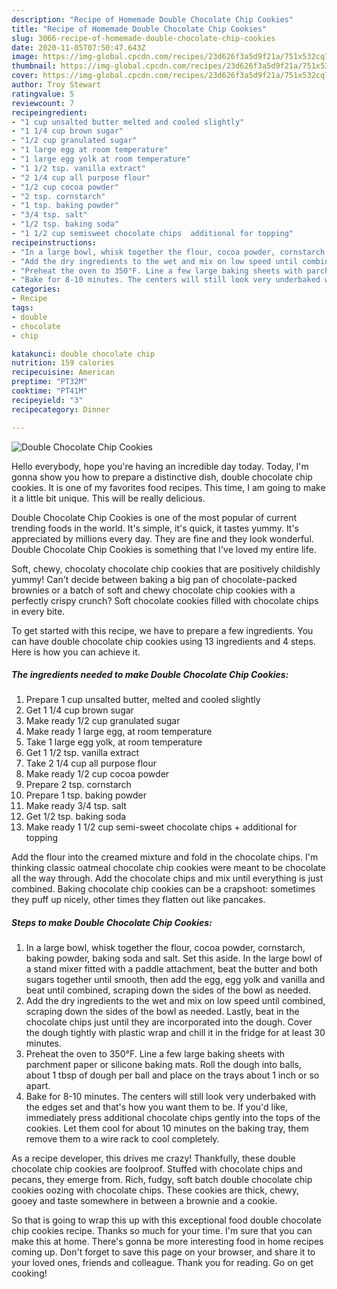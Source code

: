 ```yaml
---
description: "Recipe of Homemade Double Chocolate Chip Cookies"
title: "Recipe of Homemade Double Chocolate Chip Cookies"
slug: 3066-recipe-of-homemade-double-chocolate-chip-cookies
date: 2020-11-05T07:50:47.643Z
image: https://img-global.cpcdn.com/recipes/23d626f3a5d9f21a/751x532cq70/double-chocolate-chip-cookies-recipe-main-photo.jpg
thumbnail: https://img-global.cpcdn.com/recipes/23d626f3a5d9f21a/751x532cq70/double-chocolate-chip-cookies-recipe-main-photo.jpg
cover: https://img-global.cpcdn.com/recipes/23d626f3a5d9f21a/751x532cq70/double-chocolate-chip-cookies-recipe-main-photo.jpg
author: Troy Stewart
ratingvalue: 5
reviewcount: 7
recipeingredient:
- "1 cup unsalted butter melted and cooled slightly"
- "1 1/4 cup brown sugar"
- "1/2 cup granulated sugar"
- "1 large egg at room temperature"
- "1 large egg yolk at room temperature"
- "1 1/2 tsp. vanilla extract"
- "2 1/4 cup all purpose flour"
- "1/2 cup cocoa powder"
- "2 tsp. cornstarch"
- "1 tsp. baking powder"
- "3/4 tsp. salt"
- "1/2 tsp. baking soda"
- "1 1/2 cup semisweet chocolate chips  additional for topping"
recipeinstructions:
- "In a large bowl, whisk together the flour, cocoa powder, cornstarch, baking powder, baking soda and salt. Set this aside. In the large bowl of a stand mixer fitted with a paddle attachment, beat the butter and both sugars together until smooth, then add the egg, egg yolk and vanilla and beat until combined, scraping down the sides of the bowl as needed."
- "Add the dry ingredients to the wet and mix on low speed until combined, scraping down the sides of the bowl as needed. Lastly, beat in the chocolate chips just until they are incorporated into the dough. Cover the dough tightly with plastic wrap and chill it in the fridge for at least 30 minutes."
- "Preheat the oven to 350°F. Line a few large baking sheets with parchment paper or silicone baking mats. Roll the dough into balls, about 1 tbsp of dough per ball and place on the trays about 1 inch or so apart."
- "Bake for 8-10 minutes. The centers will still look very underbaked with the edges set and that&#39;s how you want them to be. If you&#39;d like, immediately press additional chocolate chips gently into the tops of the cookies. Let them cool for about 10 minutes on the baking tray, them remove them to a wire rack to cool completely."
categories:
- Recipe
tags:
- double
- chocolate
- chip

katakunci: double chocolate chip 
nutrition: 159 calories
recipecuisine: American
preptime: "PT32M"
cooktime: "PT41M"
recipeyield: "3"
recipecategory: Dinner

---
```



![Double Chocolate Chip Cookies](https://img-global.cpcdn.com/recipes/23d626f3a5d9f21a/751x532cq70/double-chocolate-chip-cookies-recipe-main-photo.jpg)

Hello everybody, hope you're having an incredible day today. Today, I'm gonna show you how to prepare a distinctive dish, double chocolate chip cookies. It is one of my favorites food recipes. This time, I am going to make it a little bit unique. This will be really delicious.

Double Chocolate Chip Cookies is one of the most popular of current trending foods in the world. It's simple, it's quick, it tastes yummy. It's appreciated by millions every day. They are fine and they look wonderful. Double Chocolate Chip Cookies is something that I've loved my entire life.

Soft, chewy, chocolaty chocolate chip cookies that are positively childishly yummy! Can&#39;t decide between baking a big pan of chocolate-packed brownies or a batch of soft and chewy chocolate chip cookies with a perfectly crispy crunch? Soft chocolate cookies filled with chocolate chips in every bite.


To get started with this recipe, we have to prepare a few ingredients. You can have double chocolate chip cookies using 13 ingredients and 4 steps. Here is how you can achieve it.

<!--inarticleads1-->

##### The ingredients needed to make Double Chocolate Chip Cookies:

1. Prepare 1 cup unsalted butter, melted and cooled slightly
1. Get 1 1/4 cup brown sugar
1. Make ready 1/2 cup granulated sugar
1. Make ready 1 large egg, at room temperature
1. Take 1 large egg yolk, at room temperature
1. Get 1 1/2 tsp. vanilla extract
1. Take 2 1/4 cup all purpose flour
1. Make ready 1/2 cup cocoa powder
1. Prepare 2 tsp. cornstarch
1. Prepare 1 tsp. baking powder
1. Make ready 3/4 tsp. salt
1. Get 1/2 tsp. baking soda
1. Make ready 1 1/2 cup semi-sweet chocolate chips + additional for topping


Add the flour into the creamed mixture and fold in the chocolate chips. I&#39;m thinking classic oatmeal chocolate chip cookies were meant to be chocolate all the way through. Add the chocolate chips and mix until everything is just combined. Baking chocolate chip cookies can be a crapshoot: sometimes they puff up nicely, other times they flatten out like pancakes. 

<!--inarticleads2-->

##### Steps to make Double Chocolate Chip Cookies:

1. In a large bowl, whisk together the flour, cocoa powder, cornstarch, baking powder, baking soda and salt. Set this aside. In the large bowl of a stand mixer fitted with a paddle attachment, beat the butter and both sugars together until smooth, then add the egg, egg yolk and vanilla and beat until combined, scraping down the sides of the bowl as needed.
1. Add the dry ingredients to the wet and mix on low speed until combined, scraping down the sides of the bowl as needed. Lastly, beat in the chocolate chips just until they are incorporated into the dough. Cover the dough tightly with plastic wrap and chill it in the fridge for at least 30 minutes.
1. Preheat the oven to 350°F. Line a few large baking sheets with parchment paper or silicone baking mats. Roll the dough into balls, about 1 tbsp of dough per ball and place on the trays about 1 inch or so apart.
1. Bake for 8-10 minutes. The centers will still look very underbaked with the edges set and that&#39;s how you want them to be. If you&#39;d like, immediately press additional chocolate chips gently into the tops of the cookies. Let them cool for about 10 minutes on the baking tray, them remove them to a wire rack to cool completely.


As a recipe developer, this drives me crazy! Thankfully, these double chocolate chip cookies are foolproof. Stuffed with chocolate chips and pecans, they emerge from. Rich, fudgy, soft batch double chocolate chip cookies oozing with chocolate chips. These cookies are thick, chewy, gooey and taste somewhere in between a brownie and a cookie. 

So that is going to wrap this up with this exceptional food double chocolate chip cookies recipe. Thanks so much for your time. I'm sure that you can make this at home. There's gonna be more interesting food in home recipes coming up. Don't forget to save this page on your browser, and share it to your loved ones, friends and colleague. Thank you for reading. Go on get cooking!
